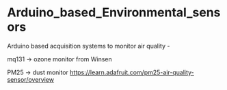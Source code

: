 # Arduino_based_Environmental_sensors
Arduino based acquisition systems to monitor air quality - 

mq131 -> ozone monitor  from Winsen

PM25 -> dust monitor  https://learn.adafruit.com/pm25-air-quality-sensor/overview


